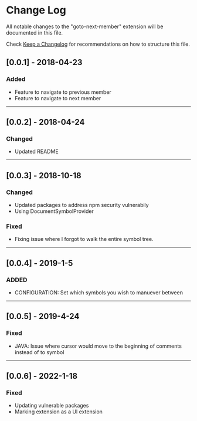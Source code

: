 # Change Log
All notable changes to the "goto-next-member" extension will be documented in this file.

Check [Keep a Changelog](http://keepachangelog.com/) for recommendations on how to structure this file.

## [0.0.1] - 2018-04-23

### Added

- Feature to navigate to previous member
- Feature to navigate to next member

------------------------------------------------------------------------------------------------------

## [0.0.2] - 2018-04-24

### Changed

- Updated README

------------------------------------------------------------------------------------------------------

## [0.0.3] - 2018-10-18

### Changed

- Updated packages to address npm security vulnerabily
- Using DocumentSymbolProvider

### Fixed

- Fixing issue where I forgot to walk the entire symbol tree.

------------------------------------------------------------------------------------------------------

## [0.0.4] - 2019-1-5

### ADDED

- CONFIGURATION: Set which symbols you wish to manuever between

------------------------------------------------------------------------------------------------------

## [0.0.5] - 2019-4-24

### Fixed

- JAVA: Issue where cursor would move to the beginning of comments instead of to symbol

------------------------------------------------------------------------------------------------------

## [0.0.6] - 2022-1-18

### Fixed

- Updating vulnerable packages
- Marking extension as a UI extension
